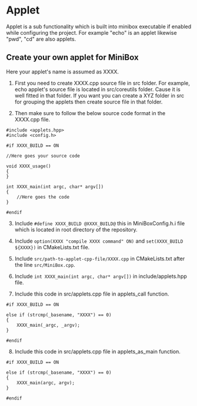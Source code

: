 # Applet
Applet is a sub functionality which is built into minibox executable
if enabled while configuring the project. For example "echo" is an
applet likewise "pwd", "cd" are also applets.

## Create your own applet for MiniBox
Here your applet's name is assumed as XXXX. 
1. First you need to create XXXX.cpp source file in src folder. 
For example, echo applet's source file is located in src/coreutils
folder. Cause it is well fitted in that folder. If you want you
can create a XYZ folder in src for grouping the applets then 
create source file in that folder.

2. Then make sure to follow the below source code format in the
XXXX.cpp file.
```
#include <applets.hpp>
#include <config.h>

#if XXXX_BUILD == ON

//Here goes your source code

void XXXX_usage()
{
}

int XXXX_main(int argc, char* argv[])
{
	//Here goes the code
}

#endif

```
3. Include `#define XXXX_BUILD @XXXX_BUILD@` this in MiniBoxConfig.h.i
file which is located in root directory of the repository.

4. Include `option(XXXX "compile XXXX command" ON)` and 
`set(XXXX_BUILD ${XXXX})` in CMakeLists.txt file.

5. Include `src/path-to-applet-cpp-file/XXXX.cpp` in CMakeLists.txt after
the line `src/MiniBox.cpp`.

6. Include `int XXXX_main(int argc, char* argv[])` in include/applets.hpp
file.

7. Include this code in src/applets.cpp file in applets_call function.
```
#if XXXX_BUILD == ON

else if (strcmp(_basename, "XXXX") == 0)
{
	XXXX_main(_argc, _argv);
}

#endif
```

8. Include this code in src/applets.cpp file in applets\_as\_main function.
```
#if XXXX_BUILD == ON

else if (strcmp(_basename, "XXXX") == 0)
{
	XXXX_main(argc, argv);
}

#endif
```

